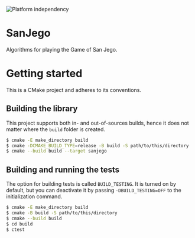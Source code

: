 ![Platform independency](https://github.com/merkrafter/SanJegoBot/workflows/Platform%20independency/badge.svg)

# SanJego
Algorithms for playing the Game of San Jego.

# Getting started
This is a CMake project and adheres to its conventions.

## Building the library
This project supports both in- and out-of-sources builds, hence it does not matter where the `build` folder is created.
```bash
$ cmake -E make_directory build
$ cmake -DCMAKE_BUILD_TYPE=release -B build -S path/to/this/directory
$ cmake --build build --target sanjego
```

## Building and running the tests

The option for building tests is called `BUILD_TESTING`.
It is turned on by default, but you can deactivate it by passing `-DBUILD_TESTING=OFF` to the initialization command.

```bash
$ cmake -E make_directory build
$ cmake -B build -S path/to/this/directory
$ cmake --build build
$ cd build
$ ctest
```
